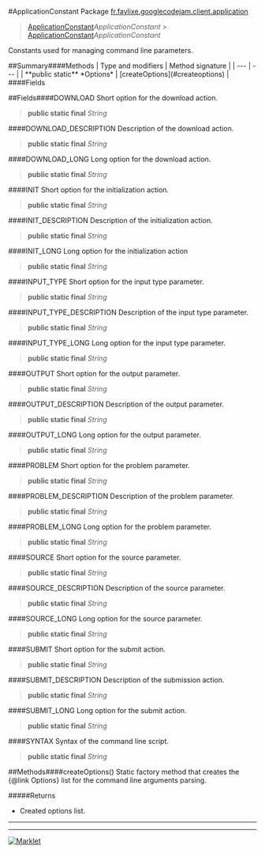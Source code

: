 #ApplicationConstant
Package [fr.faylixe.googlecodejam.client.application](README.md)<br>

> [ApplicationConstant](ApplicationConstant.md)*ApplicationConstant* > [ApplicationConstant](ApplicationConstant.md)*ApplicationConstant*
<p>Constants used for managing command
 line parameters.</p>
##Summary####Methods
| Type and modifiers | Method signature |
| --- | --- |
| **public static** *Options* | [createOptions](#createoptions) |
####Fields

##Fields####DOWNLOAD
Short option for the download action.
> **public static final** *String*

####DOWNLOAD_DESCRIPTION
Description of the download action.
> **public static final** *String*

####DOWNLOAD_LONG
Long option for the download action.
> **public static final** *String*

####INIT
Short option for the initialization action.
> **public static final** *String*

####INIT_DESCRIPTION
Description of the initialization action.
> **public static final** *String*

####INIT_LONG
Long option for the initialization action
> **public static final** *String*

####INPUT_TYPE
Short option for the input type parameter.
> **public static final** *String*

####INPUT_TYPE_DESCRIPTION
Description of the input type parameter.
> **public static final** *String*

####INPUT_TYPE_LONG
Long option for the input type parameter.
> **public static final** *String*

####OUTPUT
Short option for the output parameter.
> **public static final** *String*

####OUTPUT_DESCRIPTION
Description of the output parameter.
> **public static final** *String*

####OUTPUT_LONG
Long option for the output parameter.
> **public static final** *String*

####PROBLEM
Short option for the problem parameter.
> **public static final** *String*

####PROBLEM_DESCRIPTION
Description of the problem parameter.
> **public static final** *String*

####PROBLEM_LONG
Long option for the problem parameter.
> **public static final** *String*

####SOURCE
Short option for the source parameter.
> **public static final** *String*

####SOURCE_DESCRIPTION
Description of the source parameter.
> **public static final** *String*

####SOURCE_LONG
Long option for the source parameter.
> **public static final** *String*

####SUBMIT
Short option for the submit action.
> **public static final** *String*

####SUBMIT_DESCRIPTION
Description of the submission action.
> **public static final** *String*

####SUBMIT_LONG
Long option for the submit action.
> **public static final** *String*

####SYNTAX
Syntax of the command line script.
> **public static final** *String*


##Methods####createOptions()
Static factory method that creates the {@link Options} list
 for the command line arguments parsing.

#####Returns
* Created options list.

---

---

[![Marklet](https://img.shields.io/badge/Generated%20by-Marklet-green.svg)](https://github.com/Faylixe/marklet)